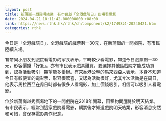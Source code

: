 ```yaml
---
layout: post
title: 新蒲崗一戲院明結業　有巿民趁「全港戲院日」到場看電影
date: 2024-04-21 18:11:42.000000000 +08:00
link: https://news.rthk.hk/rthk/ch/component/k2/1749874-20240421.htm
categories: rthk
---
```


今日是「全港戲院日」，全港戲院的戲票劃一30元，在新蒲崗的一間戲院，有市民陸續入場。

有帶同小朋友到戲院看電影的家長表示，平時較少看電影，知道今日戲票劃一30元，形容價錢「好抵」。亦有市民表示戲票難買，要選擇其他區戲院才能成功買到，認為活動吸引，期望能多舉辦。有來香港公幹的馬來西亞人表示，本身不知道今日有較便宜的電影票，形容很驚喜，又認為活動很好，尤其今次活動是在周日，他表示馬拉西亞在周日時都有很多人看電影，加上價錢吸引，相信可以吸引人看電影。

位於新蒲崗越秀廣場地下的一間戲院在2018年開幕，因租約問題將於明天結業。有市民表示，經常到這家戲院看電影，購票後才知道戲院明天結業，形容消息突然和可惜，會保存電影票作紀念。
